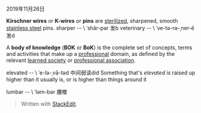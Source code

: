 2019年11月26日

**Kirschner wires** or **K-wires** or **pins** are [sterilized](https://en.wikipedia.org/wiki/Sterilization_(microbiology) "Sterilization (microbiology)"), sharpened, smooth [stainless steel](https://en.wikipedia.org/wiki/Stainless_steel "Stainless steel") pins.
sharper  -- \ ˈshär-pər 发b
veterinary -- \ ˈve-tə-rə-ˌner-ē 发d

A **body of knowledge** (**BOK** or **BoK**) is the complete set of concepts, terms and activities that make up a [professional](https://en.wikipedia.org/wiki/Professional "Professional") domain, as defined by the relevant [learned society](https://en.wikipedia.org/wiki/Learned_society "Learned society") or [professional association](https://en.wikipedia.org/wiki/Professional_association "Professional association").

elevated -- \ ˈe-lə-ˌvā-təd  中间弱读did
Something that's _elevated_ is raised up higher than it usually is, or is higher than things around it

lumbar -- \ ˈləm-bər 腰椎

> Written with [StackEdit](https://stackedit.io/).
<!--stackedit_data:
eyJoaXN0b3J5IjpbMTAxMDg2MTc1LDM5MTA5OTk1MiwtNTQwNz
M3MzcsLTc5NjAzMjM5OCwtMTQxMTM0OTQ3MywtMjg1MTQ0OTk4
LC0xMTY2MzkxOTczXX0=
-->